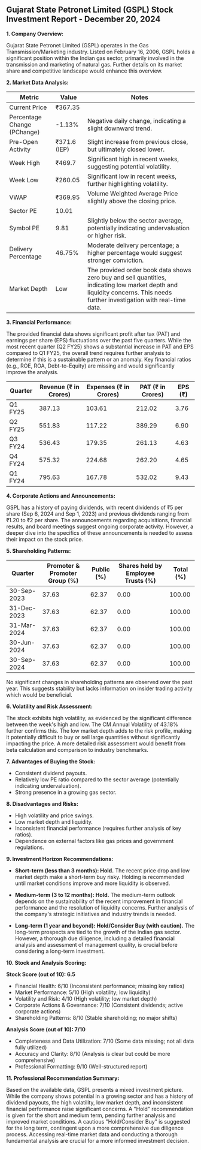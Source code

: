 ## Gujarat State Petronet Limited (GSPL) Stock Investment Report - December 20, 2024

**1. Company Overview:**

Gujarat State Petronet Limited (GSPL) operates in the Gas Transmission/Marketing industry.  Listed on February 16, 2006, GSPL holds a significant position within the Indian gas sector, primarily involved in the transmission and marketing of natural gas.  Further details on its market share and competitive landscape would enhance this overview.

**2. Market Data Analysis:**

| Metric                     | Value          | Notes                                                              |
|-----------------------------|-----------------|----------------------------------------------------------------------|
| Current Price               | ₹367.35        |                                                                      |
| Percentage Change (PChange) | -1.13%         | Negative daily change, indicating a slight downward trend.           |
| Pre-Open Activity          | ₹371.6 (IEP)   |  Slight increase from previous close, but ultimately closed lower. |
| Week High                   | ₹469.7         | Significant high in recent weeks, suggesting potential volatility.   |
| Week Low                    | ₹260.05        | Significant low in recent weeks, further highlighting volatility.    |
| VWAP                        | ₹369.95        | Volume Weighted Average Price slightly above the closing price.      |
| Sector PE                   | 10.01          |                                                                      |
| Symbol PE                   | 9.81           | Slightly below the sector average, potentially indicating undervaluation or higher risk. |
| Delivery Percentage         | 46.75%         | Moderate delivery percentage; a higher percentage would suggest stronger conviction. |
| Market Depth                | Low             |  The provided order book data shows zero buy and sell quantities, indicating low market depth and liquidity concerns. This needs further investigation with real-time data. |


**3. Financial Performance:**

The provided financial data shows significant profit after tax (PAT) and earnings per share (EPS) fluctuations over the past five quarters.  While the most recent quarter (Q2 FY25) shows a substantial increase in PAT and EPS compared to Q1 FY25, the overall trend requires further analysis to determine if this is a sustainable pattern or an anomaly.  Key financial ratios (e.g., ROE, ROA, Debt-to-Equity) are missing and would significantly improve the analysis.

| Quarter      | Revenue (₹ in Crores) | Expenses (₹ in Crores) | PAT (₹ in Crores) | EPS (₹) |
|--------------|-----------------------|------------------------|--------------------|---------|
| Q1 FY25      | 387.13                 | 103.61                 | 212.02             | 3.76    |
| Q2 FY25      | 551.83                 | 117.22                 | 389.29             | 6.90    |
| Q3 FY24      | 536.43                 | 179.35                 | 261.13             | 4.63    |
| Q4 FY24      | 575.32                 | 224.68                 | 262.20             | 4.65    |
| Q1 FY24      | 795.63                 | 167.78                 | 532.02             | 9.43    |


**4. Corporate Actions and Announcements:**

GSPL has a history of paying dividends, with recent dividends of ₹5 per share (Sep 6, 2024 and Sep 1, 2023) and previous dividends ranging from ₹1.20 to ₹2 per share.  The announcements regarding acquisitions, financial results, and board meetings suggest ongoing corporate activity.  However, a deeper dive into the specifics of these announcements is needed to assess their impact on the stock price.

**5. Shareholding Patterns:**

| Quarter      | Promoter & Promoter Group (%) | Public (%) | Shares held by Employee Trusts (%) | Total (%) |
|--------------|-----------------------------|------------|---------------------------------|-----------|
| 30-Sep-2023  | 37.63                       | 62.37      | 0.00                             | 100.00    |
| 31-Dec-2023  | 37.63                       | 62.37      | 0.00                             | 100.00    |
| 31-Mar-2024  | 37.63                       | 62.37      | 0.00                             | 100.00    |
| 30-Jun-2024  | 37.63                       | 62.37      | 0.00                             | 100.00    |
| 30-Sep-2024  | 37.63                       | 62.37      | 0.00                             | 100.00    |

No significant changes in shareholding patterns are observed over the past year.  This suggests stability but lacks information on insider trading activity which would be beneficial.

**6. Volatility and Risk Assessment:**

The stock exhibits high volatility, as evidenced by the significant difference between the week's high and low.  The CM Annual Volatility of 43.18% further confirms this.  The low market depth adds to the risk profile, making it potentially difficult to buy or sell large quantities without significantly impacting the price.  A more detailed risk assessment would benefit from beta calculation and comparison to industry benchmarks.

**7. Advantages of Buying the Stock:**

* Consistent dividend payouts.
* Relatively low PE ratio compared to the sector average (potentially indicating undervaluation).
* Strong presence in a growing gas sector.

**8. Disadvantages and Risks:**

* High volatility and price swings.
* Low market depth and liquidity.
* Inconsistent financial performance (requires further analysis of key ratios).
* Dependence on external factors like gas prices and government regulations.


**9. Investment Horizon Recommendations:**

* **Short-term (less than 3 months): Hold.** The recent price drop and low market depth make a short-term buy risky.  Holding is recommended until market conditions improve and more liquidity is observed.

* **Medium-term (3 to 12 months): Hold.**  The medium-term outlook depends on the sustainability of the recent improvement in financial performance and the resolution of liquidity concerns.  Further analysis of the company's strategic initiatives and industry trends is needed.

* **Long-term (1 year and beyond): Hold/Consider Buy (with caution).**  The long-term prospects are tied to the growth of the Indian gas sector.  However, a thorough due diligence, including a detailed financial analysis and assessment of management quality, is crucial before considering a long-term investment.


**10. Stock and Analysis Scoring:**

**Stock Score (out of 10): 6.5**

* Financial Health: 6/10 (Inconsistent performance; missing key ratios)
* Market Performance: 5/10 (High volatility; low liquidity)
* Volatility and Risk: 4/10 (High volatility; low market depth)
* Corporate Actions & Governance: 7/10 (Consistent dividends; active corporate actions)
* Shareholding Patterns: 8/10 (Stable shareholding; no major shifts)

**Analysis Score (out of 10): 7/10**

* Completeness and Data Utilization: 7/10 (Some data missing; not all data fully utilized)
* Accuracy and Clarity: 8/10 (Analysis is clear but could be more comprehensive)
* Professional Formatting: 9/10 (Well-structured report)


**11. Professional Recommendation Summary:**

Based on the available data, GSPL presents a mixed investment picture. While the company shows potential in a growing sector and has a history of dividend payouts, the high volatility, low market depth, and inconsistent financial performance raise significant concerns.  A "Hold" recommendation is given for the short and medium term, pending further analysis and improved market conditions.  A cautious "Hold/Consider Buy" is suggested for the long term, contingent upon a more comprehensive due diligence process.  Accessing real-time market data and conducting a thorough fundamental analysis are crucial for a more informed investment decision.
